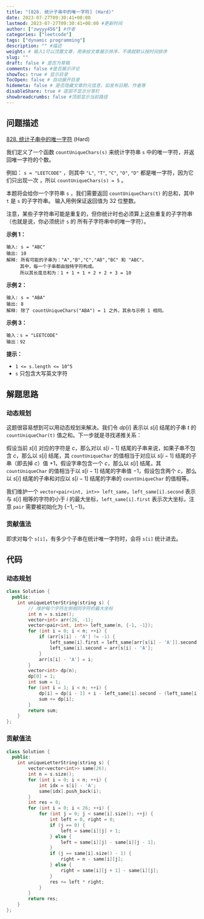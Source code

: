 ```yaml
---
title: "[828. 统计子串中的唯一字符] (Hard)"
date: 2023-07-27T09:30:41+08:00
lastmod: 2023-07-27T09:30:41+08:00 #更新时间
author: ["zwyyy456"] #作者
categories: ["leetcode"]
tags: ["dynamic programming"]
description: "" #描述
weight: # 输入1可以顶置文章，用来给文章展示排序，不填就默认按时间排序
slug: ""
draft: false # 是否为草稿
comments: false #是否展示评论
showToc: true # 显示目录
TocOpen: false # 自动展开目录
hidemeta: false # 是否隐藏文章的元信息，如发布日期、作者等
disableShare: true # 底部不显示分享栏
showbreadcrumbs: false #顶部显示当前路径
---
```

## 问题描述

[828. 统计子串中的唯一字符][link] (Hard)

[link]: https://leetcode.cn/problems/count-unique-characters-of-all-substrings-of-a-given-string/

我们定义了一个函数 `countUniqueChars(s)` 来统计字符串 `s` 中的唯一字符，并返回唯一字符的个数。

例如： `s = "LEETCODE"` ，则其中 `"L"`, `"T"`, `"C"`, `"O"`, `"D"` 都是唯一字符，因为它们只出现一次
，所以 `countUniqueChars(s) = 5` 。

本题将会给你一个字符串 `s` ，我们需要返回 `countUniqueChars(t)` 的总和，其中 `t` 是 `s` 的子字符串。
输入用例保证返回值为 32 位整数。

注意，某些子字符串可能是重复的，但你统计时也必须算上这些重复的子字符串（也就是说，你必须统计 `s` 的
所有子字符串中的唯一字符）。

**示例 1：**

```
输入: s = "ABC"
输出: 10
解释: 所有可能的子串为："A","B","C","AB","BC" 和 "ABC"。
     其中，每一个子串都由独特字符构成。
     所以其长度总和为：1 + 1 + 1 + 2 + 2 + 3 = 10

```

**示例 2：**

```
输入: s = "ABA"
输出: 8
解释: 除了 countUniqueChars("ABA") = 1 之外，其余与示例 1 相同。

```

**示例 3：**

```
输入：s = "LEETCODE"
输出：92

```

**提示：**

- `1 <= s.length <= 10^5`
- `s` 只包含大写英文字符

## 解题思路

### 动态规划

这题很容易想到可以用动态规划来解决。我们令 $dp[i]$ 表示以 $s[i]$ 结尾的子串 $t$ 的 `countUniqueChar(t)` 值之和。下一步就是寻找递推关系：

假设当前 $s[i]$ 对应的字符是 $c$，那么对以 $s[i - 1]$ 结尾的子串来说，如果子串不包含 $c$，那么以 $s[i]$ 结尾，其 `countUniqueChar` 的值相当于对应以 $s[i - 1]$ 结尾的子串（即去掉 $c$）值 $+1$，假设字串包含一个 $c$，那么以 $s[i]$ 结尾，其 `countUniqueChar` 的值相当于以 $s[i - 1]$ 结尾的字串值 $-1$，假设包含两个 $c$，那么以 $s[i]$ 结尾的子串和对应以 $s[i - 1]$ 结尾的字串的 `countUniqueChar` 的值相等。

我们维护一个 `vector<pair<int, int>> left_same`，`left_same[i].second` 表示与 $s[i]$ 相等的字符的小于 $i$ 的最大坐标，`left_same[i].first` 表示次大坐标，注意 `pair` 需要被初始化为 $\lbrace -1, -1\rbrace$。

### 贡献值法

即求对每个 `s[i]`，有多少个子串在统计唯一字符时，会将 `s[i]` 统计进去。

## 代码

### 动态规划

```cpp
class Solution {
  public:
    int uniqueLetterString(string s) {
        // 维护每个字符左侧相同字符的最大坐标
        int n = s.size();
        vector<int> arr(26, -1);
        vector<pair<int, int>> left_same(n, {-1, -1});
        for (int i = 0; i < n; ++i) {
            if (arr[s[i] - 'A'] != -1) {
                left_same[i].first = left_same[arr[s[i] - 'A']].second;
                left_same[i].second = arr[s[i] - 'A'];
            }
            arr[s[i] - 'A'] = i;
        }
        vector<int> dp(n);
        dp[0] = 1;
        int sum = 1;
        for (int i = 1; i < n; ++i) {
            dp[i] = dp[i - 1] + i - left_same[i].second - (left_same[i].second - left_same[i].first);
            sum += dp[i];
        }
        return sum;
    }
};
```

### 贡献值法

```cpp
class Solution {
  public:
    int uniqueLetterString(string s) {
        vector<vector<int>> same(26);
        int n = s.size();
        for (int i = 0; i < n; ++i) {
            int idx = s[i] - 'A';
            same[idx].push_back(i);
        }
        int res = 0;
        for (int i = 0; i < 26; ++i) {
            for (int j = 0; j < same[i].size(); ++j) {
                int left = 0, right = 0;
                if (j == 0) {
                    left = same[i][j] + 1;
                } else {
                    left = same[i][j] - same[i][j - 1];
                }
                if (j == same[i].size() - 1) {
                    right = n - same[i][j];
                } else {
                    right = same[i][j + 1] - same[i][j];
                }
                res += left * right;
            }
        }
        return res;
    }
};
```